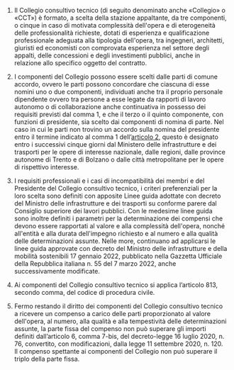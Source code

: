 1. Il Collegio consultivo tecnico (di seguito denominato anche «Collegio» o «CCT») è formato, a scelta della stazione appaltante, da tre componenti, o cinque in caso di motivata complessità dell'opera e di eterogeneità delle professionalità richieste, dotati di esperienza e qualificazione professionale adeguata alla tipologia dell'opera, tra ingegneri, architetti, giuristi ed economisti con comprovata esperienza nel settore degli appalti, delle concessioni e degli investimenti pubblici, anche in relazione allo specifico oggetto del contratto.

2. I componenti del Collegio possono essere scelti dalle parti di comune accordo, ovvero le parti possono concordare che ciascuna di esse nomini uno o due componenti, individuati anche tra il proprio personale dipendente ovvero tra persone a esse legate da rapporti di lavoro autonomo o di collaborazione anche continuativa in possesso dei requisiti previsti dal comma 1, e che il terzo o il quinto componente, con funzioni di presidente, sia scelto dai componenti di nomina di parte. Nel caso in cui le parti non trovino un accordo sulla nomina del presidente entro il termine indicato al comma 1 dell’[articolo 2](/index.html?article=allegato-5.2-articolo-2&version=2), questo è designato entro i successivi cinque giorni dal Ministero delle infrastrutture e dei trasporti per le opere di interesse nazionale, dalle regioni, dalle province autonome di Trento e di Bolzano o dalle città metropolitane per le opere di rispettivo interesse.

3. I requisiti professionali e i casi di incompatibilità dei membri e del Presidente del Collegio consultivo tecnico, i criteri preferenziali per la loro scelta sono definiti con apposite Linee guida adottate con decreto del Ministro delle infrastrutture e dei trasporti su conforme parere dal Consiglio superiore dei lavori pubblici. Con le medesime linee guida sono inoltre definiti i parametri per la determinazione dei compensi che devono essere rapportati al valore e alla complessità dell'opera, nonché all'entità e alla durata dell'impegno richiesto e al numero e alla qualità delle determinazioni assunte. Nelle more, continuano ad applicarsi le linee guida approvate con decreto del Ministro delle infrastrutture e della mobilità sostenibili 17 gennaio 2022, pubblicato nella Gazzetta Ufficiale della Repubblica italiana n. 55 del 7 marzo 2022, anche successivamente modificate.

4. Ai componenti del Collegio consultivo tecnico si applica l’articolo 813, secondo comma, del codice di procedura civile.

5. Fermo restando il diritto dei componenti del Collegio consultivo tecnico a ricevere un compenso a carico delle parti proporzionato al valore dell'opera, al numero, alla qualità e alla tempestività delle determinazioni assunte, la parte fissa del compenso non può superare gli importi definiti dall’articolo 6, comma 7-bis, del decreto-legge 16 luglio 2020, n. 76, convertito, con modificazioni, dalla legge 11 settembre 2020, n. 120. Il compenso spettante ai componenti del Collegio non può superare il triplo della parte fissa.